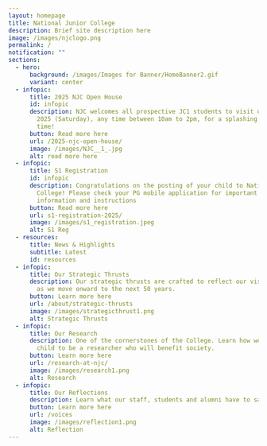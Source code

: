 ```yaml
---
layout: homepage
title: National Junior College
description: Brief site description here
image: /images/njclogo.png
permalink: /
notification: ""
sections:
  - hero:
      background: /images/Images for Banner/HomeBanner2.gif
      variant: center
  - infopic:
      title: 2025 NJC Open House
      id: infopic
      description: NJC welcomes all prospective JC1 students to visit us on 11 January
        2025 (Saturday), any time between 10am to 2pm, for a splashing good
        time!
      button: Read more here
      url: /2025-njc-open-house/
      image: /images/NJC__1_.jpg
      alt: read more here
  - infopic:
      title: S1 Registration
      id: infopic
      description: Congratulations on the posting of your child to National Junior
        College! Please check your PG mobile application for important
        information and instructions
      button: Read more here
      url: s1-registration-2025/
      image: /images/s1_registration.jpeg
      alt: S1 Reg
  - resources:
      title: News & Highlights
      subtitle: Latest
      id: resources
  - infopic:
      title: Our Strategic Thrusts
      description: Our strategic thrusts are crafted to reflect our vision and mission
        as we move onward to the next 50 years.
      button: Learn more here
      url: /about/strategic-thrusts
      image: /images/strategicthrust1.png
      alt: Strategic Thrusts
  - infopic:
      title: Our Research
      description: One of the cornerstones of the College. Learn how we nurture your
        child to be a researcher who will benefit society.
      button: Learn more here
      url: /research-at-njc/
      image: /images/research1.png
      alt: Research
  - infopic:
      title: Our Reflections
      description: Learn what our staff, students and alumni have to say.
      button: Learn more here
      url: /voices
      image: /images/reflection1.png
      alt: Reflection
---
```

